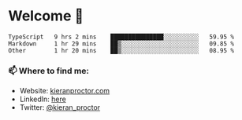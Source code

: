 # Welcome 🦘

<!--START_SECTION:waka-->

```text
TypeScript   9 hrs 2 mins    ███████████████░░░░░░░░░░   59.95 %
Markdown     1 hr 29 mins    ██▒░░░░░░░░░░░░░░░░░░░░░░   09.85 %
Other        1 hr 20 mins    ██▒░░░░░░░░░░░░░░░░░░░░░░   08.95 %
```

<!--END_SECTION:waka-->

### 📫 Where to find me:

-   Website: [kieranproctor.com](https://kieranproctor.com/)
-   LinkedIn: [here](https://www.linkedin.com/in/kieran-proctor-086b5a159/)
-   Twitter: [@kieran_proctor](https://twitter.com/kieran_proctor)
